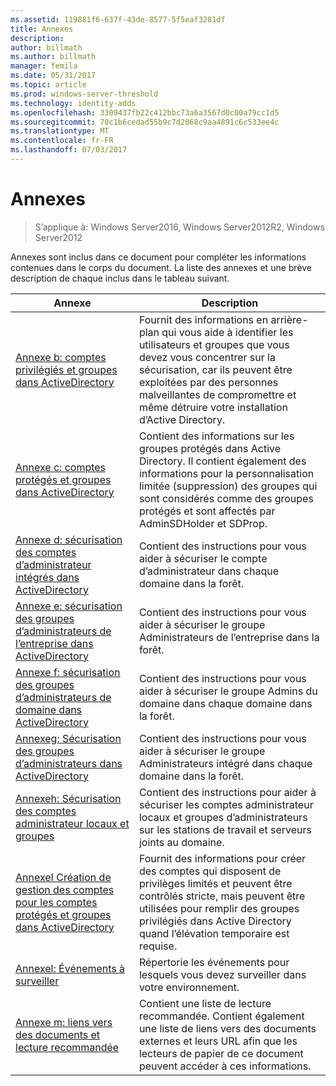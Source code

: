 ```yaml
---
ms.assetid: 119881f6-637f-43de-8577-5f5eaf3281df
title: Annexes
description: 
author: billmath
ms.author: billmath
manager: femila
ms.date: 05/31/2017
ms.topic: article
ms.prod: windows-server-threshold
ms.technology: identity-adds
ms.openlocfilehash: 3309437fb22c412bbc73a6a3567d0c00a79cc1d5
ms.sourcegitcommit: 70c1b6cedad55b9c7d2068c9aa4891c6c533ee4c
ms.translationtype: MT
ms.contentlocale: fr-FR
ms.lasthandoff: 07/03/2017
---
```

# <a name="appendices"></a>Annexes

>S’applique à: Windows Server2016, Windows Server2012R2, Windows Server2012

Annexes sont inclus dans ce document pour compléter les informations contenues dans le corps du document. La liste des annexes et une brève description de chaque inclus dans le tableau suivant.  
  

|**Annexe**|**Description**|  
| --- | --- | 
|[Annexe b: comptes privilégiés et groupes dans ActiveDirectory](../../../ad-ds/plan/security-best-practices/Appendix-B--Privileged-Accounts-and-Groups-in-Active-Directory.md)|Fournit des informations en arrière-plan qui vous aide à identifier les utilisateurs et groupes que vous devez vous concentrer sur la sécurisation, car ils peuvent être exploitées par des personnes malveillantes de compromettre et même détruire votre installation d’Active Directory.|  
|[Annexe c: comptes protégés et groupes dans ActiveDirectory](../../../ad-ds/plan/security-best-practices/Appendix-C--Protected-Accounts-and-Groups-in-Active-Directory.md)|Contient des informations sur les groupes protégés dans Active Directory. Il contient également des informations pour la personnalisation limitée (suppression) des groupes qui sont considérés comme des groupes protégés et sont affectés par AdminSDHolder et SDProp.|  
|[Annexe d: sécurisation des comptes d’administrateur intégrés dans ActiveDirectory](../../../ad-ds/plan/security-best-practices/Appendix-D--Securing-Built-In-Administrator-Accounts-in-Active-Directory.md)|Contient des instructions pour vous aider à sécuriser le compte d’administrateur dans chaque domaine dans la forêt.|  
|[Annexe e: sécurisation des groupes d’administrateurs de l’entreprise dans ActiveDirectory](../../../ad-ds/plan/security-best-practices/Appendix-E--Securing-Enterprise-Admins-Groups-in-Active-Directory.md)|Contient des instructions pour vous aider à sécuriser le groupe Administrateurs de l’entreprise dans la forêt.|  
|[Annexe f: sécurisation des groupes d’administrateurs de domaine dans ActiveDirectory](../../../ad-ds/plan/security-best-practices/Appendix-F--Securing-Domain-Admins-Groups-in-Active-Directory.md)|Contient des instructions pour vous aider à sécuriser le groupe Admins du domaine dans chaque domaine dans la forêt.|  
|[Annexeg: Sécurisation des groupes d’administrateurs dans ActiveDirectory](../../../ad-ds/plan/security-best-practices/Appendix-G--Securing-Administrators-Groups-in-Active-Directory.md)|Contient des instructions pour vous aider à sécuriser le groupe Administrateurs intégré dans chaque domaine dans la forêt.|  
|[Annexeh: Sécurisation des comptes administrateur locaux et groupes](../../../ad-ds/plan/security-best-practices/Appendix-H--Securing-Local-Administrator-Accounts-and-Groups.md)|Contient des instructions pour aider à sécuriser les comptes administrateur locaux et groupes d’administrateurs sur les stations de travail et serveurs joints au domaine.|  
|[AnnexeI Création de gestion des comptes pour les comptes protégés et groupes dans ActiveDirectory](../../../ad-ds/manage/component-updates/Appendix-I--Creating-Management-Accounts-for-Protected-Accounts-and-Groups-in-Active-Directory.md)|Fournit des informations pour créer des comptes qui disposent de privilèges limités et peuvent être contrôlés stricte, mais peuvent être utilisées pour remplir des groupes privilégiés dans Active Directory quand l’élévation temporaire est requise.|   
|[Annexel: Événements à surveiller](../../../ad-ds/plan/Appendix-L--Events-to-Monitor.md)|Répertorie les événements pour lesquels vous devez surveiller dans votre environnement.|  
|[Annexe m: liens vers des documents et lecture recommandée](../../../ad-ds/manage/Appendix-M--Document-Links-and-Recommended-Reading.md)|Contient une liste de lecture recommandée. Contient également une liste de liens vers des documents externes et leurs URL afin que les lecteurs de papier de ce document peuvent accéder à ces informations.|  
  


